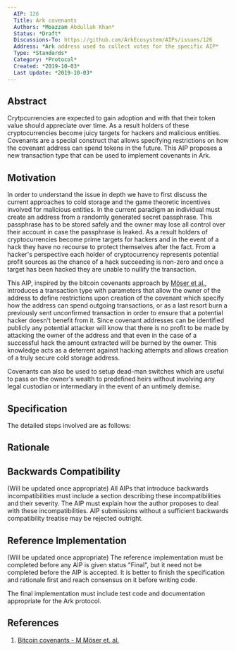 ```yaml
---
  AIP: 126
  Title: Ark covenants
  Authors: *Moazzam Abdullah Khan*
  Status: *Draft*
  Discussions-To: https://github.com/ArkEcosystem/AIPs/issues/126
  Address: *Ark address used to collect votes for the specific AIP*
  Type: *Standards*
  Category: *Protocol*
  Created: *2019-10-03*
  Last Update: *2019-10-03*
--- 
```


## Abstract
Crytpcurrencies are expected to gain adoption and with that their token value should appreciate over time. As a result holders of these cryptocurrencies become juicy targets for hackers and malicious entities. Covenants are a special construct that allows specifying restrictions on how the covenant address can spend tokens in the future. This AIP proposes a new transaction type that can be used to implement covenants in Ark.

## Motivation
In order to understand the issue in depth we have to first discuss the current approaches to cold storage and the game theoretic incentives involved for malicious entities.
In the current paradigm an individual must create an address from a randomly generated secret passphrase. This passphrase has to be stored safely and the owner may lose all control over their account in case the passphrase is leaked. As a result holders of cryptocurrencies become prime targets for hackers and in the event of a hack they have no recourse to protect themselves after the fact. From a hacker's perspective each holder of cryptocurrency represents potential profit sources as the chance of a hack succeeding is non-zero and once a target has been hacked they are unable to nullify the transaction.

This AIP, inspired by the bitcoin covenants approach by [Möser et al.](https://fc16.ifca.ai/bitcoin/papers/MES16.pdf), introduces a transaction type with parameters that allow the owner of the address to define restrictions upon creation of the covenant which specify how the address can spend outgoing transactions, or as a last resort burn a previously sent unconfirmed transaction in order to ensure that a potential hacker doesn't benefit from it. Since covenant addresses can be identified publicly any potential attacker will know that there is no profit to be made by attacking the owner of the address and that even in the case of a successful hack the amount extracted will be burned by the owner. This knowledge acts as a deterrent against hacking attempts and allows creation of a truly secure cold storage address.

Covenants can also be used to setup dead-man switches which are useful to pass on the owner's wealth to predefined heirs without involving any legal custodian or intermediary in the event of an untimely demise.

## Specification
The detailed steps involved are as follows:


## Rationale

## Backwards Compatibility
(Will be updated once appropriate)
All AIPs that introduce backwards incompatibilities must include a section describing these incompatibilities and their severity. The AIP must explain how the author proposes to deal with these incompatibilities. AIP submissions without a sufficient backwards compatibility treatise may be rejected outright.

## Reference Implementation
(Will be updated once appropriate)
The reference implementation must be completed before any AIP is given status "Final", but it need not be completed before the AIP is accepted. It is better to finish the specification and rationale first and reach consensus on it before writing code.

The final implementation must include test code and documentation appropriate for the Ark protocol.

## References
1. [Bitcoin covenants - M Möser et. al.](https://fc16.ifca.ai/bitcoin/papers/MES16.pdf)
